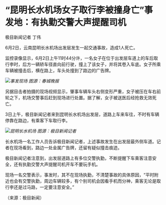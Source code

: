 

# “昆明长水机场女子取行李被撞身亡”事发地：有执勤交警大声提醒司机

极目新闻记者 丁伟

6月2日，云南昆明长水机场出发层发生一起交通事故，造成1人死亡。

监控录像显示，6月2日上午11时44分许，一名女子在位于出发层车道上的车后取行李时，后方一辆轿车径直向前行驶，撞上了该女子，并将其卷入车底。女子所乘车辆被撞击后，横在路上，车头处撞到了路边的广告牌。

![](https://inews.gtimg.com/om_bt/O_Pn1B968oDNd2f6E6GmWcz3QJhxRBXNFtspwWStdjdZcAA/1000)_事发现场
图源：春城晚报_

另据目击者拍摄的现场视频显示，肇事车辆车头右侧变形严重，女子被压在车右前轮之下，机场交警事后赶到现场进行处置。据了解，女子被送医后经抢救无效死亡。

3日上午，极目新闻记者来到昆明长水机场出发层，道路上车来车往，不时有车辆停靠在路边，有乘客下车取行李。

![](https://inews.gtimg.com/om_bt/OBZqyANCZOocQ2f6QheNu22Gkw2xWsZvgZ2EmVxkIR6LAAA/1000)_昆明长水机场
图源：极目新闻记者_

长水机场一名工作人员告诉极目新闻记者，上述事故发生在出发层最外侧车道。记者在现场看到，路边一处金属广告牌，还留有疑似撞击痕迹。

极目新闻记者注意到，出发层道路上有多位交警执勤，不断提醒下车乘客注意安全，还有执勤交警大声提醒司机开车不要玩手机。

现场一名交警表示，事发时，其不在现场执勤，不清楚事故的具体原因，“平时附近也会有交警执勤，周边车辆较多，有个别司机会因看手机而分神，乘客无论是取行李还是过马路，一定要注意安全。”

（来源：极目新闻）

